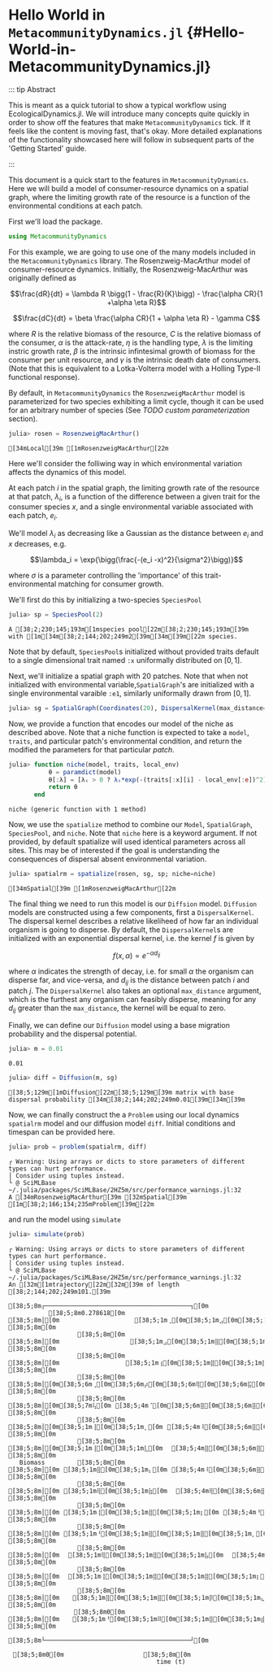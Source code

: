 
# Hello World in  `MetacommunityDynamics.jl` {#Hello-World-in-MetacommunityDynamics.jl}

::: tip Abstract

This is meant as a quick tutorial to show a typical workflow using EcologicalDynamics.jl. We will introduce many concepts quite quickly in order to show off the features that make `MetacommunityDynamics` tick. If it feels like the content is moving fast, that&#39;s okay. More detailed explanations of the functionality showcased here will follow in subsequent parts of the &#39;Getting Started&#39; guide.

:::

This document is a quick start to the features in `MetacommunityDynamics`. Here we will build a model of consumer-resource dynamics on a spatial graph, where the limiting growth rate of the resource is a function of the environmental conditions at each patch.

First we&#39;ll load the package.

```julia
using MetacommunityDynamics
```


For this example, we are going to use one of the many models included in the `MetacommunityDynamics` library. The Rosenzweig-MacArthur model of consumer-resource dynamics. Initially, the Rosenzweig-MacArthur was originally defined as  

$$\frac{dR}{dt} = \lambda R \bigg(1 - \frac{R}{K}\bigg) - \frac{\alpha CR}{1
+\alpha \eta R}$$

$$\frac{dC}{dt} = \beta \frac{\alpha CR}{1 + \alpha \eta R} - \gamma   C$$

where $R$ is the relative biomass of the resource, $C$ is the relative biomass of the consumer, $\alpha$ is the attack-rate, $\eta$ is the handling type, $\lambda$ is the limiting instric growth rate,  $\beta$ is the intrinsic infintesimal growth of biomass for the consumer per unit resource, and $\gamma$ is the intrinsic death date of consumers. (Note that this is equivalent to a Lotka-Volterra model with a Holling Type-II functional response).

By default, in `MetacommunityDynamics` the `RosenzweigMacArthur` model is parameterized for two species exhibiting a limit cycle, though it can be used for an arbitrary number of species (See _TODO custom parameterization_ section). 

```julia
julia> rosen = RosenzweigMacArthur()
```

```ansi
[34mLocal[39m [1mRosenzweigMacArthur[22m
```


Here we&#39;ll consider the folliwing way in which environmental variation affects the dynamics of this model.

At each patch $i$ in the spatial graph, the limiting growth rate of the resource at that patch, $\lambda_i$, is a function of the difference between a given trait for the consumer species $x$, and a single environmental variable associated with each patch, $e_i$. 

We&#39;ll model $\lambda_i$ as decreasing like a Gaussian as the distance between $e_i$ and $x$ decreases, e.g. 

$$\lambda_i = \exp{\bigg(\frac{-(e_i -x)^2}{\sigma^2}\bigg)}$$

where $\sigma$ is a parameter controlling the &#39;importance&#39; of this trait-environmental matching for consumer growth.

We&#39;ll first do this by initializing a two-species `SpeciesPool`

```julia
julia> sp = SpeciesPool(2)
```

```ansi
A [38;2;230;145;193m[1mspecies pool[22m[38;2;230;145;193m[39m with [1m[34m[38;2;144;202;249m2[39m[34m[39m[22m species.
```


Note that by default, `SpeciesPool`s initialized without provided traits default to a single dimensional trait named `:x` uniformally distributed on $[0,1]$. 

Next, we&#39;ll initialize a spatial graph with 20 patches. Note that when not initialized with environmental variable,`SpatialGraph`&#39;s are initialized with a single environmental varaible `:e1`, similarly uniformally drawn from $[0,1]$.

```julia
julia> sg = SpatialGraph(Coordinates(20), DispersalKernel(max_distance=0.3))


```


Now, we provide a function that encodes our model of the niche as described above. Note that a niche function is expected to take a `model`, `traits`, and particular patch&#39;s environmental condition, and return the modified the parameters for that particular _patch_.

```julia
julia> function niche(model, traits, local_env)
           θ = paramdict(model)
           θ[:λ] = [λᵢ > 0 ? λᵢ*exp(-(traits[:x][i] - local_env[:e])^2) : 0 for (i,λᵢ) in enumerate(θ[:λ])]
           return θ
       end
```

```ansi
niche (generic function with 1 method)
```


Now, we use the `spatialize` method to combine our `Model`, `SpatialGraph`, `SpeciesPool`, and `niche`. Note that `niche` here is a keyword argument. If not provided, by default spatialize will used identical parameters across all sites. This may be of interested if the goal is understanding the consequences of dispersal absent environmental variation.

```julia
julia> spatialrm = spatialize(rosen, sg, sp; niche=niche)
```

```ansi
[34mSpatial[39m [1mRosenzweigMacArthur[22m
```


The final thing we need to run this model is our `Diffsion` model. `Diffusion` models are constructed using a few components, first a `DispersalKernel`. The dispersal kernel describes a relative likeliheed of how far an individual organism is going to disperse. By default, the `DispersalKernel`s are initialized with an exponential dispersal kernel, i.e. the kernel $f$ is given by 

$$f(x, \alpha) = e^{-\alpha d_{ij}}$$

where $\alpha$ indicates the strength of decay, i.e. for small $\alpha$ the organism can disperse far, and vice-versa, and $d_{ij}$ is the distance between patch $i$ and patch $j$.  The `DispersalKernel` also takes an optional `max_distance` argument, which is the furthest any organism can feasibly disperse, meaning for any $d_{ij}$ greater than the `max_distance`, the kernel will be equal to zero. 

Finally, we can define our `Diffusion` model using a base migration probability and the dispersal potential.

```julia
julia> m = 0.01
```

```ansi
0.01
```

```julia
julia> diff = Diffusion(m, sg)
```

```ansi
[38;5;129m[1mDiffusion[22m[38;5;129m[39m matrix with base dispersal probability [34m[38;2;144;202;249m0.01[39m[34m[39m
```


Now, we can finally construct the a `Problem` using our local dynamics `spatialrm` model and our diffusion model `diff`. Initial conditions and timespan can be provided here.

```julia
julia> prob = problem(spatialrm, diff)
```

```ansi
┌ Warning: Using arrays or dicts to store parameters of different types can hurt performance.
│ Consider using tuples instead.
└ @ SciMLBase ~/.julia/packages/SciMLBase/2HZ5m/src/performance_warnings.jl:32
A [34mRosenzweigMacArthur[39m [32mSpatial[39m [1m[38;2;166;134;235mProblem[39m[22m
```


and run the model using `simulate`

```julia
julia> simulate(prob)
```

```ansi
┌ Warning: Using arrays or dicts to store parameters of different types can hurt performance.
│ Consider using tuples instead.
└ @ SciMLBase ~/.julia/packages/SciMLBase/2HZ5m/src/performance_warnings.jl:32
An [32m[1mtrajectory[22m[32m[39m of length [38;2;144;202;249m101.[39m
                    [38;5;8m┌────────────────────────────────────────┐[0m
           [38;5;8m0.278618[0m [38;5;8m│[0m⠀⠀⠀⠀⠀⠀⠀⠀⠀⠀⠀⠀⠀⠀⠀⠀⠀[38;5;1m⢀[0m[38;5;1m⣠[0m[38;5;1m⣴[0m[38;5;1m⣾[0m[38;5;1m⡿[0m[38;5;1m⣿[0m[38;5;1m⣿[0m[38;5;1m⣯[0m[38;5;1m⣭[0m[38;5;1m⣓[0m[38;5;1m⠒[0m[38;5;1m⠤[0m[38;5;1m⣄[0m[38;5;1m⡀[0m⠀⠀⠀⠀⠀⠀⠀⠀⠀[38;5;8m│[0m [38;5;8m[0m
                   [38;5;8m[0m [38;5;8m│[0m⠀⠀⠀⠀⠀⠀⠀⠀⠀⠀⠀⠀⠀⠀⠀⠀[38;5;1m⣠[0m[38;5;1m⣿[0m[38;5;1m⡿[0m[38;5;1m⢷[0m[38;5;1m⣿[0m[38;5;1m⣙[0m[38;5;1m⠳[0m[38;5;1m⢬[0m[38;5;1m⣝[0m[38;5;1m⠳[0m[38;5;1m⢯[0m[38;5;1m⣛[0m[38;5;1m⠷[0m[38;5;1m⣦[0m[38;5;1m⣉[0m[38;5;1m⠓[0m[38;5;1m⠦[0m[38;5;1m⣄[0m⠀⠀⠀⠀⠀⠀[38;5;8m│[0m [38;5;8m[0m
                   [38;5;8m[0m [38;5;8m│[0m⠀⠀⠀⠀⠀⠀⠀⠀⠀⠀⠀⠀⠀⠀⠀[38;5;1m⢰[0m[38;5;1m⣿[0m[38;5;1m⣿[0m[38;5;1m⠇[0m[38;5;1m⣾[0m[38;5;1m⠉[0m[38;5;1m⠛[0m[38;5;1m⢿[0m[38;5;1m⣦[0m[38;5;1m⣍[0m[38;5;1m⠓[0m[38;5;1m⢦[0m[38;5;1m⣉[0m[38;5;1m⠻[0m[38;5;1m⣮[0m[38;5;1m⣙[0m[38;5;1m⢽[0m[38;5;1m⣦[0m[38;5;1m⡈[0m[38;5;1m⠙[0m[38;5;1m⠦[0m[38;5;1m⡄[0m⠀⠀⠀[38;5;8m│[0m [38;5;8m[0m
                   [38;5;8m[0m [38;5;8m│[0m[38;5;6m⢀[0m[38;5;6m⡴[0m[38;5;6m⢿[0m[38;5;6m⣯[0m[38;5;4m⣧[0m[38;5;4m⡀[0m⠀⠀⠀⠀⠀⠀⠀⠀⠀[38;5;1m⣿[0m[38;5;1m⣿[0m[38;5;1m⡿[0m[38;5;1m⢸[0m[38;5;1m⡎[0m⠀⠀⠀[38;5;1m⠈[0m[38;5;1m⠻[0m[38;5;1m⣷[0m[38;5;1m⣄[0m[38;5;1m⠉[0m[38;5;1m⠷[0m[38;5;1m⣄[0m[38;5;1m⠙[0m[38;5;1m⢶[0m[38;5;1m⣍[0m[38;5;1m⢿[0m[38;5;1m⣲[0m[38;5;1m⣀[0m[38;5;1m⠁[0m⠀⠀⠀[38;5;8m│[0m [38;5;8m[0m
                   [38;5;8m[0m [38;5;8m│[0m[38;5;7m⢧[0m⠀[38;5;4m⠈[0m[38;5;6m⣿[0m[38;5;6m⣿[0m[38;5;4m⣧[0m⠀⠀⠀⠀⠀⠀⠀⠀[38;5;1m⢰[0m[38;5;1m⣿[0m[38;5;1m⣿[0m[38;5;1m⡇[0m[38;5;1m⣾[0m[38;5;1m⠁[0m⠀⠀⠀⠀⠀[38;5;1m⠈[0m[38;5;1m⠻[0m[38;5;1m⣷[0m[38;5;1m⡄[0m[38;5;1m⠑[0m[38;5;5m⢵[0m[38;5;5m⣴[0m[38;5;5m⣿[0m[38;5;5m⣷[0m[38;5;5m⣾[0m[38;5;5m⣮[0m[38;5;5m⣇[0m⠀⠀⠀[38;5;8m│[0m [38;5;8m[0m
                   [38;5;8m[0m [38;5;8m│[0m[38;5;1m⢸[0m[38;5;1m⡀[0m⠀[38;5;4m⠸[0m[38;5;6m⣿[0m[38;5;4m⡿[0m[38;5;4m⣇[0m⠀⠀⠀⠀⠀⠀⠀[38;5;1m⣼[0m[38;5;1m⣿[0m[38;5;1m⣿[0m[38;5;1m⢡[0m[38;5;1m⡟[0m⠀⠀⠀⠀⠀⠀⠀⠀[38;5;1m⠈[0m[38;5;5m⣿[0m[38;5;5m⣿[0m[38;5;5m⣿[0m[38;5;5m⠛[0m[38;5;5m⡧[0m[38;5;1m⡀[0m[38;5;5m⣹[0m[38;5;5m⣶[0m[38;5;5m⡷[0m⠀⠀⠀[38;5;8m│[0m [38;5;8m[0m
                   [38;5;8m[0m [38;5;8m│[0m[38;5;1m⢸[0m[38;5;1m⣇[0m⠀⠀[38;5;4m⣿[0m[38;5;6m⣿[0m[38;5;4m⣻[0m[38;5;4m⡄[0m⠀⠀⠀⠀⠀⠀[38;5;1m⣿[0m[38;5;1m⣿[0m[38;5;1m⡿[0m[38;5;1m⢸[0m[38;5;1m⠇[0m⠀⠀⠀⠀⠀⠀⠀[38;5;4m⢠[0m[38;5;4m⣾[0m[38;5;4m⡿[0m[38;5;5m⠻[0m[38;5;1m⣿[0m[38;5;5m⣄[0m[38;5;5m⣜[0m[38;5;5m⢟[0m[38;5;5m⡎[0m[38;5;1m⠘[0m[38;5;5m⣗[0m⠀⠀⠀[38;5;8m│[0m [38;5;8m[0m
   Biomass         [38;5;8m[0m [38;5;8m│[0m⠀[38;5;1m⣿[0m[38;5;1m⡄[0m⠀[38;5;4m⠸[0m[38;5;6m⣿[0m[38;5;4m⣯[0m[38;5;4m⣷[0m⠀⠀⠀⠀⠀[38;5;1m⢰[0m[38;5;1m⣿[0m[38;5;1m⣿[0m[38;5;1m⡇[0m[38;5;1m⣿[0m⠀⠀⠀⠀⠀⠀[38;5;4m⣠[0m[38;5;4m⣾[0m[38;5;4m⣿[0m[38;5;4m⠋[0m[38;5;4m⠁[0m[38;5;4m⢀[0m[38;5;5m⢽[0m[38;5;5m⢿[0m[38;5;5m⣇[0m[38;5;4m⢀[0m[38;5;7m⢿[0m[38;5;7m⢽[0m[38;5;6m⠃[0m⠀⠀⠀[38;5;8m│[0m [38;5;8m[0m
                   [38;5;8m[0m [38;5;8m│[0m⠀[38;5;1m⢿[0m[38;5;1m⣷[0m⠀⠀[38;5;4m⢿[0m[38;5;6m⣿[0m[38;5;4m⡾[0m[38;5;4m⣇[0m⠀⠀⠀⠀[38;5;1m⢸[0m[38;5;1m⣿[0m[38;5;1m⣿[0m[38;5;1m⢣[0m[38;5;1m⡏[0m⠀⠀⠀⠀[38;5;4m⢠[0m[38;5;4m⣶[0m[38;5;4m⡿[0m[38;5;4m⠋[0m⠀[38;5;4m⢀[0m[38;5;4m⣔[0m[38;5;4m⠏[0m[38;5;4m⠁[0m[38;5;5m⣘[0m[38;5;7m⣿[0m[38;5;7m⣟[0m[38;5;6m⢉[0m[38;5;5m⣹[0m[38;5;5m⣆[0m⠀⠀⠀[38;5;8m│[0m [38;5;8m[0m
                   [38;5;8m[0m [38;5;8m│[0m⠀[38;5;1m⢸[0m[38;5;1m⣿[0m[38;5;1m⡆[0m⠀[38;5;4m⠘[0m[38;5;6m⣿[0m[38;5;6m⡿[0m[38;5;4m⣽[0m[38;5;4m⡆[0m⠀⠀⠀[38;5;1m⣿[0m[38;5;1m⣿[0m[38;5;1m⡿[0m[38;5;1m⢸[0m[38;5;1m⠇[0m⠀⠀[38;5;4m⣠[0m[38;5;4m⣾[0m[38;5;4m⡿[0m[38;5;4m⠋[0m[38;5;4m⠁[0m[38;5;4m⡠[0m[38;5;4m⡼[0m[38;5;4m⠓[0m[38;5;4m⠁[0m[38;5;6m⣠[0m[38;5;6m⣾[0m[38;5;6m⠚[0m[38;5;5m⣉[0m[38;5;5m⢟[0m[38;5;5m⣯[0m[38;5;4m⠖[0m[38;5;5m⠑[0m⠀⠀⠀[38;5;8m│[0m [38;5;8m[0m
                   [38;5;8m[0m [38;5;8m│[0m⠀[38;5;1m⠘[0m[38;5;1m⣿[0m[38;5;1m⣿[0m[38;5;1m⡀[0m⠀[38;5;4m⠸[0m[38;5;6m⣿[0m[38;5;6m⣷[0m[38;5;4m⣻[0m[38;5;4m⣆[0m⠀[38;5;1m⢀[0m[38;5;1m⣿[0m[38;5;1m⣿[0m[38;5;1m⡇[0m[38;5;1m⡿[0m[38;5;4m⣀[0m[38;5;4m⣴[0m[38;5;4m⣿[0m[38;5;4m⠟[0m[38;5;4m⠃[0m[38;5;4m⢀[0m[38;5;4m⣤[0m[38;5;4m⠞[0m[38;5;4m⠋[0m[38;5;4m⢀[0m[38;5;6m⣔[0m[38;5;6m⡿[0m[38;5;6m⢋[0m[38;5;4m⡠[0m[38;5;4m⣒[0m[38;5;4m⡵[0m[38;5;5m⠋[0m[38;5;1m⢿[0m[38;5;1m⣧[0m[38;5;5m⡀[0m⠀⠀⠀[38;5;8m│[0m [38;5;8m[0m
                   [38;5;8m[0m [38;5;8m│[0m⠀⠀[38;5;1m⢿[0m[38;5;1m⣿[0m[38;5;1m⣧[0m⠀⠀[38;5;4m⠸[0m[38;5;6m⣿[0m[38;5;6m⡷[0m[38;5;4m⡹[0m[38;5;4m⣶[0m[38;5;5m⣼[0m[38;5;5m⣿[0m[38;5;5m⣿[0m[38;5;5m⣵[0m[38;5;5m⡿[0m[38;5;4m⠟[0m[38;5;4m⠋[0m[38;5;4m⣀[0m[38;5;4m⣤[0m[38;5;4m⠞[0m[38;5;4m⠋[0m[38;5;4m⣀[0m[38;5;6m⣴[0m[38;5;6m⠿[0m[38;5;6m⢛[0m[38;5;4m⡡[0m[38;5;4m⣖[0m[38;5;4m⠵[0m[38;5;4m⠚[0m[38;5;4m⠁[0m[38;5;4m⢀[0m[38;5;4m⡤[0m[38;5;5m⠞[0m[38;5;5m⢻[0m[38;5;1m⡧[0m⠀⠀⠀[38;5;8m│[0m [38;5;8m[0m
                   [38;5;8m[0m [38;5;8m│[0m⠀⠀[38;5;1m⢸[0m[38;5;1m⣿[0m[38;5;1m⣿[0m[38;5;1m⡆[0m⠀⠀[38;5;4m⠈[0m[38;5;6m⢿[0m[38;5;6m⣾[0m[38;5;5m⣦[0m[38;5;5m⣿[0m[38;5;5m⣿[0m[38;5;5m⣏[0m[38;5;5m⣿[0m[38;5;4m⣤[0m[38;5;4m⠶[0m[38;5;4m⢚[0m[38;5;4m⣉[0m[38;5;6m⣥[0m[38;5;6m⡶[0m[38;5;6m⣟[0m[38;5;6m⡩[0m[38;5;4m⣕[0m[38;5;4m⡮[0m[38;5;4m⠗[0m[38;5;4m⠉[0m[38;5;4m⣁[0m[38;5;4m⡤[0m[38;5;4m⠴[0m[38;5;4m⠚[0m[38;5;4m⠉[0m⠀⠀⠀[38;5;1m⠁[0m⠀⠀⠀[38;5;8m│[0m [38;5;8m[0m
                   [38;5;8m[0m [38;5;8m│[0m⠀⠀⠀[38;5;1m⣿[0m[38;5;1m⣿[0m[38;5;1m⡿[0m[38;5;1m⣄[0m⠀⠀⠀[38;5;5m⢙[0m[38;5;7m⢿[0m[38;5;7m⣿[0m[38;5;7m⣿[0m[38;5;7m⣿[0m[38;5;7m⣷[0m[38;5;6m⣶[0m[38;5;6m⣿[0m[38;5;6m⣯[0m[38;5;6m⡿[0m[38;5;4m⠶[0m[38;5;4m⢟[0m[38;5;4m⣛[0m[38;5;4m⣩[0m[38;5;4m⡤[0m[38;5;4m⠖[0m[38;5;4m⠒[0m[38;5;4m⠋[0m[38;5;4m⠁[0m⠀⠀⠀⠀⠀⠀⠀⠀⠀⠀⠀[38;5;8m│[0m [38;5;8m[0m
                  [38;5;8m0[0m [38;5;8m│[0m⠀⠀⠀[38;5;1m⠘[0m[38;5;1m⠿[0m[38;5;1m⣿[0m[38;5;1m⣾[0m[38;5;1m⣿[0m[38;5;1m⣶[0m[38;5;1m⣾[0m[38;5;1m⣿[0m[38;5;1m⣿[0m[38;5;1m⡯[0m[38;5;5m⠟[0m[38;5;5m⠙[0m[38;5;4m⠛[0m[38;5;4m⠛[0m[38;5;4m⠒[0m[38;5;4m⠚[0m[38;5;4m⠛[0m[38;5;4m⠉[0m[38;5;4m⠉[0m⠀⠀⠀⠀⠀⠀⠀⠀⠀⠀⠀⠀⠀⠀⠀⠀⠀⠀[38;5;8m│[0m [38;5;8m[0m
                    [38;5;8m└────────────────────────────────────────┘[0m
                    ⠀[38;5;8m0[0m⠀⠀⠀⠀⠀⠀⠀⠀⠀⠀⠀⠀⠀⠀⠀⠀⠀⠀[38;5;8m[0m⠀⠀⠀⠀⠀⠀⠀⠀⠀⠀⠀⠀⠀⠀⠀⠀⠀⠀[38;5;8m110[0m⠀
                    ⠀⠀⠀⠀⠀⠀⠀⠀⠀⠀⠀⠀⠀⠀⠀⠀⠀time (t)⠀⠀⠀⠀⠀⠀⠀⠀⠀⠀⠀⠀⠀⠀⠀⠀⠀
```

